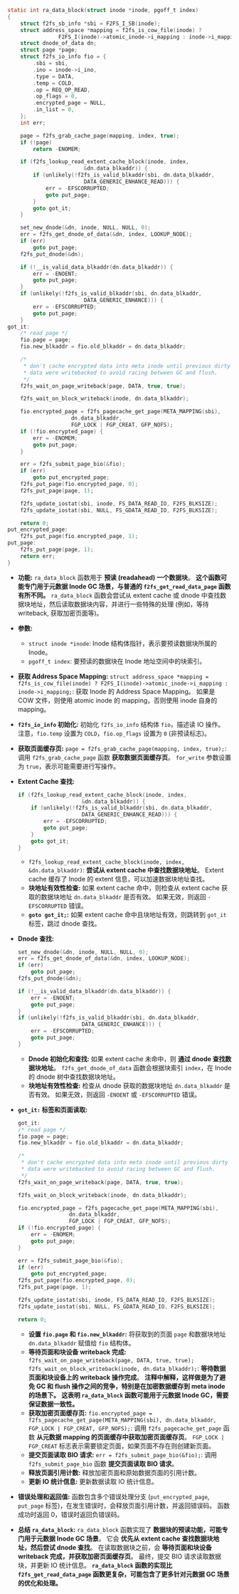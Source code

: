 ```c
static int ra_data_block(struct inode *inode, pgoff_t index)
{
	struct f2fs_sb_info *sbi = F2FS_I_SB(inode);
	struct address_space *mapping = f2fs_is_cow_file(inode) ?
				F2FS_I(inode)->atomic_inode->i_mapping : inode->i_mapping;
	struct dnode_of_data dn;
	struct page *page;
	struct f2fs_io_info fio = {
		.sbi = sbi,
		.ino = inode->i_ino,
		.type = DATA,
		.temp = COLD,
		.op = REQ_OP_READ,
		.op_flags = 0,
		.encrypted_page = NULL,
		.in_list = 0,
	};
	int err;

	page = f2fs_grab_cache_page(mapping, index, true);
	if (!page)
		return -ENOMEM;

	if (f2fs_lookup_read_extent_cache_block(inode, index,
						&dn.data_blkaddr)) {
		if (unlikely(!f2fs_is_valid_blkaddr(sbi, dn.data_blkaddr,
						DATA_GENERIC_ENHANCE_READ))) {
			err = -EFSCORRUPTED;
			goto put_page;
		}
		goto got_it;
	}

	set_new_dnode(&dn, inode, NULL, NULL, 0);
	err = f2fs_get_dnode_of_data(&dn, index, LOOKUP_NODE);
	if (err)
		goto put_page;
	f2fs_put_dnode(&dn);

	if (!__is_valid_data_blkaddr(dn.data_blkaddr)) {
		err = -ENOENT;
		goto put_page;
	}
	if (unlikely(!f2fs_is_valid_blkaddr(sbi, dn.data_blkaddr,
						DATA_GENERIC_ENHANCE))) {
		err = -EFSCORRUPTED;
		goto put_page;
	}
got_it:
	/* read page */
	fio.page = page;
	fio.new_blkaddr = fio.old_blkaddr = dn.data_blkaddr;

	/*
	 * don't cache encrypted data into meta inode until previous dirty
	 * data were writebacked to avoid racing between GC and flush.
	 */
	f2fs_wait_on_page_writeback(page, DATA, true, true);

	f2fs_wait_on_block_writeback(inode, dn.data_blkaddr);

	fio.encrypted_page = f2fs_pagecache_get_page(META_MAPPING(sbi),
					dn.data_blkaddr,
					FGP_LOCK | FGP_CREAT, GFP_NOFS);
	if (!fio.encrypted_page) {
		err = -ENOMEM;
		goto put_page;
	}

	err = f2fs_submit_page_bio(&fio);
	if (err)
		goto put_encrypted_page;
	f2fs_put_page(fio.encrypted_page, 0);
	f2fs_put_page(page, 1);

	f2fs_update_iostat(sbi, inode, FS_DATA_READ_IO, F2FS_BLKSIZE);
	f2fs_update_iostat(sbi, NULL, FS_GDATA_READ_IO, F2FS_BLKSIZE);

	return 0;
put_encrypted_page:
	f2fs_put_page(fio.encrypted_page, 1);
put_page:
	f2fs_put_page(page, 1);
	return err;
}
```

*   **功能:** `ra_data_block` 函数用于 **预读 (readahead) 一个数据块**。  **这个函数可能专门用于元数据 Inode GC 场景，与普通的 `f2fs_get_read_data_page` 函数有所不同。**  `ra_data_block` 函数会尝试从 extent cache 或 dnode 中查找数据块地址，然后读取数据块内容，并进行一些特殊的处理 (例如，等待 writeback, 获取加密页面等)。

*   **参数:**
    *   `struct inode *inode`:  Inode 结构体指针，表示要预读数据块所属的 Inode。
    *   `pgoff_t index`:  要预读的数据块在 Inode 地址空间中的块索引。

*   **获取 Address Space Mapping:**  `struct address_space *mapping = f2fs_is_cow_file(inode) ? F2FS_I(inode)->atomic_inode->i_mapping : inode->i_mapping;`:  获取 Inode 的 Address Space Mapping。  如果是 COW 文件，则使用 atomic inode 的 mapping，否则使用 inode 自身的 mapping。

*   **`f2fs_io_info` 初始化:**  初始化 `f2fs_io_info` 结构体 `fio`，描述读 IO 操作。  注意，`fio.temp` 设置为 `COLD`，`fio.op_flags` 设置为 `0` (非预读标志)。

*   **获取页面缓存页:**  `page = f2fs_grab_cache_page(mapping, index, true);`:  调用 `f2fs_grab_cache_page` 函数 **获取数据页面缓存页**。  `for_write` 参数设置为 `true`，表示可能需要进行写操作。

*   **Extent Cache 查找:**
    ```c
    if (f2fs_lookup_read_extent_cache_block(inode, index,
                        &dn.data_blkaddr)) {
        if (unlikely(!f2fs_is_valid_blkaddr(sbi, dn.data_blkaddr,
                        DATA_GENERIC_ENHANCE_READ))) {
            err = -EFSCORRUPTED;
            goto put_page;
        }
        goto got_it;
    }
    ```
    *   `f2fs_lookup_read_extent_cache_block(inode, index, &dn.data_blkaddr)`:  **尝试从 extent cache 中查找数据块地址**。  Extent cache 缓存了 Inode 的 extent 信息，可以加速数据块地址查找。
    *   **块地址有效性检查:**  如果 extent cache 命中，则检查从 extent cache 获取的数据块地址 `dn.data_blkaddr` 是否有效。  如果无效，则返回 `-EFSCORRUPTED` 错误。
    *   **`goto got_it;`:**  如果 extent cache 命中且块地址有效，则跳转到 `got_it` 标签，跳过 dnode 查找。

*   **Dnode 查找:**
    ```c
    set_new_dnode(&dn, inode, NULL, NULL, 0);
    err = f2fs_get_dnode_of_data(&dn, index, LOOKUP_NODE);
    if (err)
        goto put_page;
    f2fs_put_dnode(&dn);

    if (!__is_valid_data_blkaddr(dn.data_blkaddr)) {
        err = -ENOENT;
        goto put_page;
    }
    if (unlikely(!f2fs_is_valid_blkaddr(sbi, dn.data_blkaddr,
                        DATA_GENERIC_ENHANCE))) {
        err = -EFSCORRUPTED;
        goto put_page;
    }
    ```
    *   **Dnode 初始化和查找:**  如果 extent cache 未命中，则 **通过 dnode 查找数据块地址**。  `f2fs_get_dnode_of_data` 函数会根据块索引 `index`，在 Inode 的 dnode 树中查找数据块地址。
    *   **块地址有效性检查:**  检查从 dnode 获取的数据块地址 `dn.data_blkaddr` 是否有效。  如果无效，则返回 `-ENOENT` 或 `-EFSCORRUPTED` 错误。

*   **`got_it:` 标签和页面读取:**
    ```c
    got_it:
	/* read page */
	fio.page = page;
	fio.new_blkaddr = fio.old_blkaddr = dn.data_blkaddr;

	/*
	 * don't cache encrypted data into meta inode until previous dirty
	 * data were writebacked to avoid racing between GC and flush.
	 */
	f2fs_wait_on_page_writeback(page, DATA, true, true);

	f2fs_wait_on_block_writeback(inode, dn.data_blkaddr);

	fio.encrypted_page = f2fs_pagecache_get_page(META_MAPPING(sbi),
					dn.data_blkaddr,
					FGP_LOCK | FGP_CREAT, GFP_NOFS);
	if (!fio.encrypted_page) {
		err = -ENOMEM;
		goto put_page;
	}

	err = f2fs_submit_page_bio(&fio);
	if (err)
		goto put_encrypted_page;
	f2fs_put_page(fio.encrypted_page, 0);
	f2fs_put_page(page, 1);

	f2fs_update_iostat(sbi, inode, FS_DATA_READ_IO, F2FS_BLKSIZE);
	f2fs_update_iostat(sbi, NULL, FS_GDATA_READ_IO, F2FS_BLKSIZE);

	return 0;
    ```
    *   **设置 `fio.page` 和 `fio.new_blkaddr`:**  将获取到的页面 `page` 和数据块地址 `dn.data_blkaddr` 赋值给 `fio` 结构体。
    *   **等待页面和块设备 writeback 完成:**  `f2fs_wait_on_page_writeback(page, DATA, true, true); f2fs_wait_on_block_writeback(inode, dn.data_blkaddr);`:  **等待数据页面和块设备上的 writeback 操作完成**。  **注释中解释，这样做是为了避免 GC 和 flush 操作之间的竞争，特别是在加密数据缓存到 meta inode 的场景下。**  **这表明 `ra_data_block` 函数可能用于元数据 Inode GC，需要保证数据一致性。**
    *   **获取加密页面缓存页:**  `fio.encrypted_page = f2fs_pagecache_get_page(META_MAPPING(sbi), dn.data_blkaddr, FGP_LOCK | FGP_CREAT, GFP_NOFS);`:  调用 `f2fs_pagecache_get_page` 函数 **从元数据 mapping 的页面缓存中获取加密页面缓存页**。  `FGP_LOCK | FGP_CREAT` 标志表示需要锁定页面，如果页面不存在则创建新页面。
    *   **提交页面读取 BIO 请求:**  `err = f2fs_submit_page_bio(&fio);`:  调用 `f2fs_submit_page_bio` 函数 **提交页面读取 BIO 请求**。
    *   **释放页面引用计数:**  释放加密页面和原始数据页面的引用计数。
    *   **更新 IO 统计信息:**  更新数据读取 IO 统计信息。

*   **错误处理和返回值:**  函数包含多个错误处理分支 (`put_encrypted_page`, `put_page` 标签)，在发生错误时，会释放页面引用计数，并返回错误码。  函数成功时返回 0，错误时返回负错误码。

*   **总结 `ra_data_block`:**  `ra_data_block` 函数实现了 **数据块的预读功能，可能专门用于元数据 Inode GC 场景**。  它会 **优先从 extent cache 查找数据块地址，然后尝试 dnode 查找**。  在读取数据块之前，会 **等待页面和块设备 writeback 完成，并获取加密页面缓存页**。  最终，提交 BIO 请求读取数据块，并更新 IO 统计信息。  **`ra_data_block` 函数的实现比 `f2fs_get_read_data_page` 函数更复杂，可能包含了更多针对元数据 GC 场景的优化和处理。**